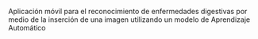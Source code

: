 Aplicación móvil para el reconocimiento de enfermedades digestivas por medio de la inserción de una imagen utilizando un modelo de Aprendizaje Automático
